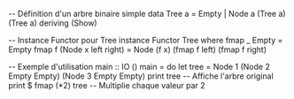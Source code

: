 
-- Définition d'un arbre binaire simple
data Tree a = Empty
            | Node a (Tree a) (Tree a)
            deriving (Show)

-- Instance Functor pour Tree
instance Functor Tree where
    fmap _ Empty = Empty
    fmap f (Node x left right) = Node (f x) (fmap f left) (fmap f right)

-- Exemple d'utilisation
main :: IO ()
main = do
    let tree = Node 1 (Node 2 Empty Empty) (Node 3 Empty Empty)
    print tree                   -- Affiche l'arbre original
    print $ fmap (*2) tree       -- Multiplie chaque valeur par 2
